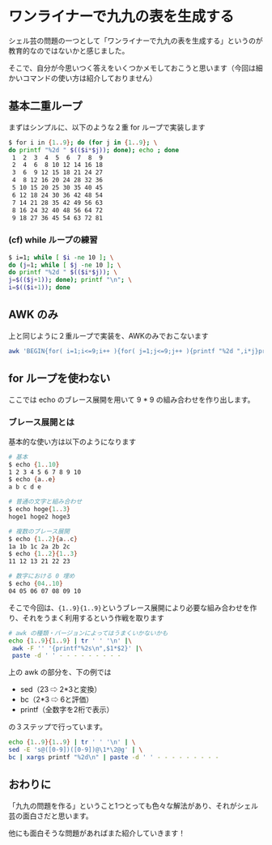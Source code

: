 # ワンライナーで九九の表を生成する
シェル芸の問題の一つとして「ワンライナーで九九の表を生成する」というのが教育的なのではないかと感じました。

そこで、自分が今思いつく答えをいくつかメモしておこうと思います（今回は細かいコマンドの使い方は紹介しておりません）

## 基本二重ループ
まずはシンプルに、以下のような２重 for ループで実装します

```sh
$ for i in {1..9}; do (for j in {1..9}; \
do printf "%2d " $(($i*$j)); done); echo ; done  
 1  2  3  4  5  6  7  8  9 
 2  4  6  8 10 12 14 16 18 
 3  6  9 12 15 18 21 24 27 
 4  8 12 16 20 24 28 32 36 
 5 10 15 20 25 30 35 40 45 
 6 12 18 24 30 36 42 48 54 
 7 14 21 28 35 42 49 56 63 
 8 16 24 32 40 48 56 64 72 
 9 18 27 36 45 54 63 72 81
```

### (cf) while ループの練習
```sh
$ i=1; while [ $i -ne 10 ]; \
do (j=1; while [ $j -ne 10 ]; \
do printf "%2d " $(($i*$j)); \
j=$(($j+1)); done); printf "\n"; \
i=$(($i+1)); done
```

## AWK のみ
上と同じように２重ループで実装を、AWKのみでおこないます

```sh
awk 'BEGIN{for( i=1;i<=9;i++ ){for( j=1;j<=9;j++ ){printf "%2d ",i*j}print " "}}'
```

## for ループを使わない
ここでは echo のブレース展開を用いて 9 * 9 の組み合わせを作り出します。

### ブレース展開とは

基本的な使い方は以下のようになります

```sh
# 基本
$ echo {1..10}
1 2 3 4 5 6 7 8 9 10
$ echo {a..e}
a b c d e

# 普通の文字と組み合わせ
$ echo hoge{1..3}
hoge1 hoge2 hoge3

# 複数のブレース展開
$ echo {1..2}{a..c}
1a 1b 1c 2a 2b 2c
$ echo {1..2}{1..3}
11 12 13 21 22 23

# 数字における 0 埋め
$ echo {04..10}    
04 05 06 07 08 09 10
```

そこで今回は、`{1..9}{1..9}`というブレース展開により必要な組み合わせを作り、それをうまく利用するという作戦を取ります

```sh
# awk の種類・バージョンによってはうまくいかないかも
echo {1..9}{1..9} | tr ' ' '\n' |\
 awk -F '' '{printf"%2s\n",$1*$2}' |\
 paste -d ' ' - - - - - - - - - 
```

上の awk の部分を、下の例では

- sed（23 ⇨ 2*3と変換）
- bc（2*3 ⇨ 6と評価）
- printf（全数字を2桁で表示）

の３ステップで行っています。

```sh
echo {1..9}{1..9} | tr ' ' '\n' | \
sed -E 's@([0-9])([0-9])@\1*\2@g' | \
bc | xargs printf "%2d\n" | paste -d ' ' - - - - - - - - -
```


## おわりに
「九九の問題を作る」ということ1つとっても色々な解法があり、それがシェル芸の面白さだと思います。

他にも面白そうな問題があればまた紹介していきます！
